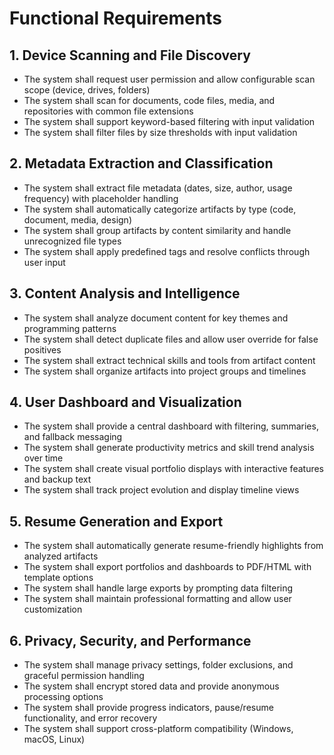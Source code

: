 # Functional Requirements

## 1. Device Scanning and File Discovery
- The system shall request user permission and allow configurable scan scope (device, drives, folders)
- The system shall scan for documents, code files, media, and repositories with common file extensions
- The system shall support keyword-based filtering with input validation
- The system shall filter files by size thresholds with input validation

## 2. Metadata Extraction and Classification
- The system shall extract file metadata (dates, size, author, usage frequency) with placeholder handling
- The system shall automatically categorize artifacts by type (code, document, media, design)
- The system shall group artifacts by content similarity and handle unrecognized file types
- The system shall apply predefined tags and resolve conflicts through user input

## 3. Content Analysis and Intelligence
- The system shall analyze document content for key themes and programming patterns
- The system shall detect duplicate files and allow user override for false positives
- The system shall extract technical skills and tools from artifact content
- The system shall organize artifacts into project groups and timelines

## 4. User Dashboard and Visualization
- The system shall provide a central dashboard with filtering, summaries, and fallback messaging
- The system shall generate productivity metrics and skill trend analysis over time
- The system shall create visual portfolio displays with interactive features and backup text
- The system shall track project evolution and display timeline views

## 5. Resume Generation and Export
- The system shall automatically generate resume-friendly highlights from analyzed artifacts
- The system shall export portfolios and dashboards to PDF/HTML with template options
- The system shall handle large exports by prompting data filtering
- The system shall maintain professional formatting and allow user customization

## 6. Privacy, Security, and Performance
- The system shall manage privacy settings, folder exclusions, and graceful permission handling
- The system shall encrypt stored data and provide anonymous processing options
- The system shall provide progress indicators, pause/resume functionality, and error recovery
- The system shall support cross-platform compatibility (Windows, macOS, Linux)